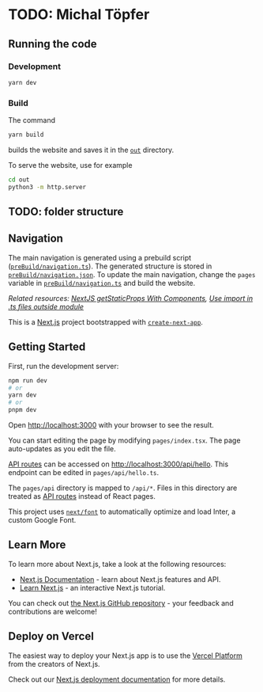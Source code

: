 # TODO: Michal Töpfer

## Running the code

### Development

```bash
yarn dev
```

### Build

The command

```bash
yarn build
```

builds the website and saves it in the [`out`](out) directory.

To serve the website, use for example

```bash
cd out
python3 -m http.server
```

## TODO: folder structure

## Navigation

The main navigation is generated using a prebuild script ([`preBuild/navigation.ts`](preBuild/navigation.ts)). The generated structure is stored in [`preBuild/navigation.json`](preBuild/navigation.json). To update the main navigation, change the `pages` variable in [`preBuild/navigation.ts`](preBuild/navigation.ts) and build the website.

*Related resources: [NextJS getStaticProps With Components](https://dev.to/brewhousedigital/nextjs-getstaticprops-with-components-f25), [Use import in .ts files outside module](https://stackoverflow.com/a/71389363)*


This is a [Next.js](https://nextjs.org/) project bootstrapped with [`create-next-app`](https://github.com/vercel/next.js/tree/canary/packages/create-next-app).

## Getting Started

First, run the development server:

```bash
npm run dev
# or
yarn dev
# or
pnpm dev
```



Open [http://localhost:3000](http://localhost:3000) with your browser to see the result.

You can start editing the page by modifying `pages/index.tsx`. The page auto-updates as you edit the file.

[API routes](https://nextjs.org/docs/api-routes/introduction) can be accessed on [http://localhost:3000/api/hello](http://localhost:3000/api/hello). This endpoint can be edited in `pages/api/hello.ts`.

The `pages/api` directory is mapped to `/api/*`. Files in this directory are treated as [API routes](https://nextjs.org/docs/api-routes/introduction) instead of React pages.

This project uses [`next/font`](https://nextjs.org/docs/basic-features/font-optimization) to automatically optimize and load Inter, a custom Google Font.

## Learn More

To learn more about Next.js, take a look at the following resources:

- [Next.js Documentation](https://nextjs.org/docs) - learn about Next.js features and API.
- [Learn Next.js](https://nextjs.org/learn) - an interactive Next.js tutorial.

You can check out [the Next.js GitHub repository](https://github.com/vercel/next.js/) - your feedback and contributions are welcome!

## Deploy on Vercel

The easiest way to deploy your Next.js app is to use the [Vercel Platform](https://vercel.com/new?utm_medium=default-template&filter=next.js&utm_source=create-next-app&utm_campaign=create-next-app-readme) from the creators of Next.js.

Check out our [Next.js deployment documentation](https://nextjs.org/docs/deployment) for more details.
